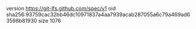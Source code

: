 version https://git-lfs.github.com/spec/v1
oid sha256:93759cac32bb46dc10971837a4aa7939acab287055a6c79a469ad63598b81930
size 1076
